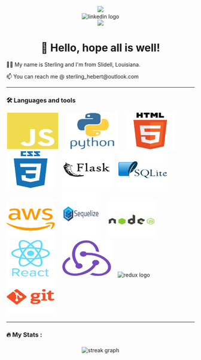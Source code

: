<div align="center">
  <img height="350" src="https://i.pinimg.com/originals/e4/a9/06/e4a906d8ec0f8594f71e5c9866f8b26c.gif"  />
</div>

<div align="center">
  <img src="https://img.shields.io/static/v1?message=LinkedIn&logo=linkedin&label=&color=0077B5&logoColor=white&labelColor=&style=for-the-badge" height=50" alt="linkedin logo"  />
</div>

<div align="center">
  <img src="https://api.visitorbadge.io/api/visitors?path=https%3A%2F%2Fgithub.com%2FSterling-Hebert%2FSterling-Hebert%2F&countColor=%23263759"  />
</div>

<h1 align="center">👋 Hello, hope all is well! </h1>
<p align="left">👩‍💻 My name is Sterling and I'm from Slidell, Louisiana.
<p align="left">📫 You can reach me @ sterling_hebert@outlook.com</p>

----

<h3 align="left">🛠 Languages and tools</h3>
<div align="left">
  <img src="https://raw.githubusercontent.com/devicons/devicon/1119b9f84c0290e0f0b38982099a2bd027a48bf1/icons/javascript/javascript-plain.svg"  height="100" width="140" alt="javascript logo"  />
  <img width="12" />
  <img src="https://raw.githubusercontent.com/devicons/devicon/1119b9f84c0290e0f0b38982099a2bd027a48bf1/icons/python/python-original-wordmark.svg"  height="100" width="140" alt="python logo"  />
  <img width="12" />
  <img src="https://raw.githubusercontent.com/devicons/devicon/1119b9f84c0290e0f0b38982099a2bd027a48bf1/icons/html5/html5-original-wordmark.svg"  height="100" width="130" alt="html5 logo"  />
  <img width="12" />
  <img src="https://raw.githubusercontent.com/devicons/devicon/1119b9f84c0290e0f0b38982099a2bd027a48bf1/icons/css3/css3-plain-wordmark.svg"  height="100" width="130" alt="css logo"  />
  <img width="12" />
  <img src="https://raw.githubusercontent.com/devicons/devicon/1119b9f84c0290e0f0b38982099a2bd027a48bf1/icons/flask/flask-original-wordmark.svg"  height="100" width="130" alt="flask logo"  />
  <img width="12" />
  <img src="https://raw.githubusercontent.com/devicons/devicon/1119b9f84c0290e0f0b38982099a2bd027a48bf1/icons/sqlite/sqlite-original-wordmark.svg"  height="100" width="130" alt="SQLITE logo"  />
  <img width="12" />
  <img src="https://raw.githubusercontent.com/devicons/devicon/1119b9f84c0290e0f0b38982099a2bd027a48bf1/icons/amazonwebservices/amazonwebservices-plain-wordmark.svg"  height="100" width="130" alt="amazonwebservices logo"  />
  <img width="12" />
  <img src="https://raw.githubusercontent.com/devicons/devicon/1119b9f84c0290e0f0b38982099a2bd027a48bf1/icons/sequelize/sequelize-original-wordmark.svg"  height="130" width="100" alt="sequelize logo"  />
  <img width="12" />
  <img src="https://raw.githubusercontent.com/devicons/devicon/1119b9f84c0290e0f0b38982099a2bd027a48bf1/icons/nodejs/nodejs-original-wordmark.svg"  height="100" width="130" alt="node logo"  />
  <img width="12" />
  <img src="https://raw.githubusercontent.com/devicons/devicon/1119b9f84c0290e0f0b38982099a2bd027a48bf1/icons/react/react-original-wordmark.svg"  height="100" width="130" alt="react logo"/>
  <img width="12" />
  <img src="https://raw.githubusercontent.com/devicons/devicon/1119b9f84c0290e0f0b38982099a2bd027a48bf1/icons/redux/redux-original.svg" height="100" width="130" alt="redux logo"/>
  <img width="10" />
  <img src="https://www.drupal.org/files/project-images/Google-API.jpg"  height="100" width="130" alt="redux logo"/>
  <img width="12" />
  <img src="https://raw.githubusercontent.com/devicons/devicon/1119b9f84c0290e0f0b38982099a2bd027a48bf1/icons/git/git-plain-wordmark.svg"  height="100" width="130" alt="redux logo"/>
  <img width="12" />
</div>

---

<h3 align="left">🔥   My Stats :</h3>

###

<div align="center">
  <img src="https://streak-stats.demolab.com?user=Sterling-hebert&locale=en&mode=daily&theme=dark&hide_border=false&border_radius=5&order=3" height="220" alt="streak graph"  />
</div>

###
<!--
**Sterling-Hebert/Sterling-Hebert** is a ✨ _special_ ✨ repository because its `README.md` (this file) appears on your GitHub profile.

Here are some ideas to get you started:

- 🔭 I’m currently working on ...
- 🌱 I’m currently learning ...
- 👯 I’m looking to collaborate on ...
- 🤔 I’m looking for help with ...
- 💬 Ask me about ...
- 📫 How to reach me: ...
- 😄 Pronouns: ...
- ⚡ Fun fact: ...
-->
